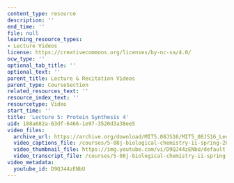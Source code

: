 ```yaml
---
content_type: resource
description: ''
end_time: ''
file: null
learning_resource_types:
- Lecture Videos
license: https://creativecommons.org/licenses/by-nc-sa/4.0/
ocw_type: ''
optional_tab_title: ''
optional_text: ''
parent_title: Lecture & Recitation Videos
parent_type: CourseSection
related_resources_text: ''
resource_index_text: ''
resourcetype: Video
start_time: ''
title: 'Lecture 5: Protein Synthesis 4'
uid: 188a682a-63df-6466-1e97-3520d3a38ee5
video_files:
  archive_url: https://archive.org/download/MIT5.08JS16/MIT5_08JS16_Lecture_05_300k.mp4
  video_captions_file: /courses/5-08j-biological-chemistry-ii-spring-2016/7a131f74d2a45d838490620624e21423_D9QJ44zENbU.vtt
  video_thumbnail_file: https://img.youtube.com/vi/D9QJ44zENbU/default.jpg
  video_transcript_file: /courses/5-08j-biological-chemistry-ii-spring-2016/3e59d0d992382c9ecf85cd8883c73e2f_D9QJ44zENbU.pdf
video_metadata:
  youtube_id: D9QJ44zENbU
---
```

